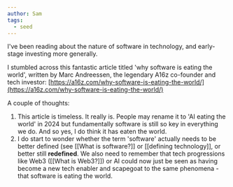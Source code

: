```yaml
---
author: Sam
tags:
  - seed
---
```

I've been reading about the nature of software in technology, and early-stage investing more generally. 

I stumbled across this fantastic article titled 'why software is eating the world', written by Marc Andreessen, the legendary A16z co-founder and tech investor: [https://a16z.com/why-software-is-eating-the-world/](https://a16z.com/why-software-is-eating-the-world/)

A couple of thoughts:
1) This article is timeless. It really is. People may rename it to 'AI eating the world' in 2024 but fundamentally software is still so key in everything we do. And so yes, I do think it has eaten the world.
2) I do start to wonder whether the term 'software' actually needs to be better defined (see [[What is software?]] or [[defining technology]], or better still **redefined**. We also need to remember that tech progressions like Web3 ([[What is Web3?]]) or AI could now just be seen as having become a new tech enabler and scapegoat to the same phenomena - that software is eating the world.
